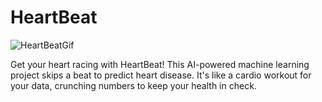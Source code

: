 # HeartBeat

![HeartBeatGif](https://i.pinimg.com/originals/b3/70/5c/b3705cc2edf8f527789e6e2be29f6267.gif)

Get your heart racing with HeartBeat! This AI-powered machine learning project skips a beat to predict heart disease. It's like a cardio workout for your data, crunching numbers to keep your health in check.
